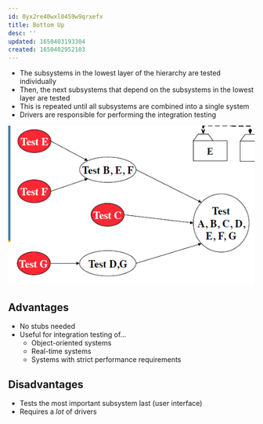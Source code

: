 ```yaml
---
id: 0yx2re40wxl0459w9qrxefx
title: Bottom Up
desc: ''
updated: 1650403193304
created: 1650402952103
---
```


- The subsystems in the lowest layer of the hierarchy are tested individually
- Then, the next subsystems that depend on the subsystems in the lowest layer are tested
- This is repeated until all subsystems are combined into a single system
- Drivers are responsible for performing the integration testing

![](/assets/images/2022-04-19-14-17-03.png)

## Advantages

- No stubs needed
- Useful for integration testing of...
    - Object-oriented systems
    - Real-time systems
    - Systems with strict performance requirements

## Disadvantages

- Tests the most important subsystem last (user interface)
- Requires a *lot* of drivers